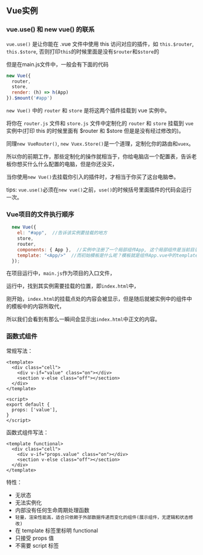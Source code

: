 ## Vue实例
### vue.use() 和 new vue() 的联系

`vue.use()` 是让你能在 .vue 文件中使用 this 访问对应的插件，如 `this.$router`, `this.$store`, 否则打印`this`的时候里面是没有`$router`和`$store`的

但是在main.js文件中，一般会有下面的代码

```js
new Vue({
  router,
  store,
  render: (h) => h(App)
}).$mount('#app')
```
`new Vue()` 中的 `router` 和 `store` 是将这两个插件挂载到 vue 实例中。

将你在 `router.js` 文件和 `store.js` 文件中定制化的 `router` 和 `store` 挂载到 `vue` 实例中(打印 this 的时候里面有 $router 和 $store 但是是没有经过修改的)。

同理`new VueRouter()`, `new Vuex.Store()`是一个道理，定制化你的路由和`vuex`。

所以你的前期工作，那些定制化的操作就相当于，你给电脑店一个配置表，告诉老板你想买什么什么配置的电脑，但是你还没买，

当你使用`new Vue()`去挂载你引入的插件时，才相当于你买了这台电脑😎。

tips: `vue.use()`必须在`new vue()`之前，`use()`的时候括号里面插件的代码会运行一次。


### Vue项目的文件执行顺序
```js
  new Vue({
    el: "#app",  //告诉该实例要挂载的地方
    store,
    router,
    components: { App },  //实例中注册了一个局部组件App, 这个局部组件是当前目录下的App.vue
    template: "<App/>"  //而初始模板是什么呢？模板就是组件App.vue中的template中的内容。（template会替代原来的的挂载点处的内容）
  });
```
在项目运行中，`main.js`作为项目的入口文件，

运行中，找到其实例需要挂载的位置，即`index.html`中，

刚开始，`index.html`的挂载点处的内容会被显示，但是随后就被实例中的组件中的模板中的内容所取代，

所以我们会看到有那么一瞬间会显示出`index.html`中正文的内容。

### 函数式组件

常规写法：
```vue
<template>
  <div class="cell">
    <div v-if="value" class="on"></div>
    <section v-else class="off"></section>
  </div>
</template>

<script>
export default {
  props: ['value'],
}
</script>
```
函数式组件写法：
```vue
<template functional>
  <div class="cell">
    <div v-if="props.value" class="on"></div>
    <section v-else class="off"></section>
  </div>
</template>
```
特性：

- 无状态
- 无法实例化
- 内部没有任何生命周期处理函数
- `轻量，渲染性能高，适合只依赖于外部数据传递而变化的组件(展示组件，无逻辑和状态修改)`
- 在 template 标签里标明 functional
- 只接受 props 值
- 不需要 script 标签
